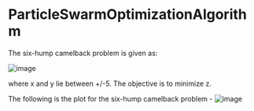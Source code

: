 # ParticleSwarmOptimizationAlgorithm

The six-hump camelback problem is given as:

![image](https://user-images.githubusercontent.com/118135114/206828409-8167d91c-f845-4761-a595-36925efb57e7.png)

where x and y lie between +/-5. The objective is to minimize z.

The following is the plot for the six-hump camelback problem -
![image](https://user-images.githubusercontent.com/118135114/206828464-38060035-d835-494a-9738-812b6c684184.png)


 
